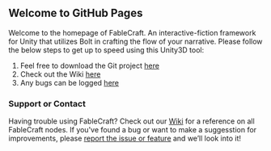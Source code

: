 ## Welcome to GitHub Pages

Welcome to the homepage of FableCraft. An interactive-fiction framework for Unity that utilizes Bolt in crafting the flow of your narrative. Please follow the below steps to get up to speed using this Unity3D tool:

1. Feel free to download the Git project [here](https://github.com/mylesblasonato/FableCraft.git)
2. Check out the Wiki [here](https://slimwiki.com/fablecraft)
3. Any bugs can be logged [here](https://www.jotform.com/203217781850051)

### Support or Contact

Having trouble using FableCraft? Check out our [Wiki](https://slimwiki.com/fablecraft) for a reference on all FableCraft nodes.
If you've found a bug or want to make a suggesstion for improvements, please [report the issue or feature](https://www.jotform.com/203217781850051) and we’ll look into it!
